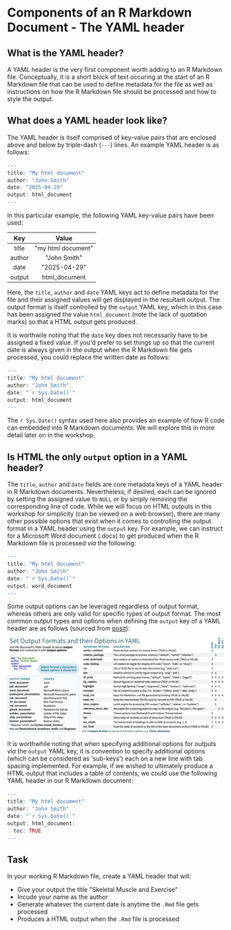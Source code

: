 # Components of an R Markdown Document - The YAML header

## What is the YAML header?

A YAML header is the very first component worth adding to an R Markdown file. Conceptually, it is a short block of text occuring at the start of an R Markdown file that can be used to define metadata for the file as well as instructions on how the R Markdown file should be processed and how to style the output.

## What does a YAML header look like?

The YAML header is itself comprised of key-value pairs that are enclosed above and below by triple-dash (`---`) lines. An example YAML header is as follows:

```r
---
title: "My html document"
author: "John Smith"
date: "2025-04-29"
output: html_document
---
```

In this particular example, the following YAML key-value pairs have been used:

| Key     | Value               |
|:------: | :-----------------: |
| title   | "my html document"  |
| author  | "John Smith"        |
| date    | "2025-04-29"        |
| output  | html_document       |

Here, the `title`, `author` and `date` YAML keys act to define metadata for the file and their assigned values will get displayed in the resultant output. The output format is itself controlled by the `output` YAML key, which in this case has been assigned the value `html_document` (note the lack of quotation marks) so that a HTML output gets produced.

It is worthwile noting that the `date` key does not necessarily have to be assigned a fixed value. If you'd prefer to set things up so that the current date is always given in the output when the R Markdown file gets processed, you could replace the written date as follows:

```r
---
title: "My html document"
author: "John Smith"
date: "`r Sys.Date()`"
output: html_document
---
```

The `r Sys.Date()` syntax used here also provides an example of how R code can embedded into R Markdown documents. We will explore this in more detail later on in the workshop.

## Is HTML the only `output` option in a YAML header? 

The `title`, `author` and `date` fields are core metadata keys of a YAML header in R Markdown documents. Nevertheless, if desired, each can be ignored by setting the assigned value to `NULL` or by simply removing the corresponding line of code. While we will focus on HTML outputs in this workshop for simplicity (can be viewed on a web browser), there are many other possible options that exist when it comes to controlling the output format in a YAML header using the `output` key. For example, we can instruct for a Microsoft Word document (.docx) to get produced when the R Markdown file is processed *via* the following:

```r
---
title: "My html document"
author: "John Smith"
date: "`r Sys.Date()`"
output: word_document
---
```

Some output options can be leveraged regardless of output format, whereas others are only valid for specific types of output format. The most common output types and options when defining the `output` key of a YAML header are as follows (sourced from [posit](https://posit.co/wp-content/uploads/2022/10/rmarkdown-1.pdf)):

![A section from an R Markdown Cheat Sheet, titled "Set Output Formats and their Options in YAML," explains how to configure document output. It lists various output formats like HTML, PDF, and Word, along with the files they create. The sheet also details important YAML options such as toc (table of contents) and fig_caption (figure captions), indicating which output formats support each option.](Embedded_Display_Items/rmarkdown_cheat_sheet_outputs.png)

It is worthwhile noting that when specifying additional options for outputs *via* the `output` YAML key, it is convention to specify additional options (which can be considered as 'sub-keys') each on a new line with tab spacing implemented. For example, if we wished to ultimately produce a HTML output that includes a table of contents, we could use the following YAML header in our R Markdown document:

```r
---
title: "My html document"
author: "John Smith"
date: "`r Sys.Date()`"
output: html_document:
  toc: TRUE
---
```

## Task

In your working R Markdown file, create a YAML header that will:

- Give your output the title "Skeletal Muscle and Exercise"
- Incude your name as the author
- Generate whatever the current date is anytime the `.Rmd` file gets processed
- Produces a HTML output when the `.Rmd` file is processed
